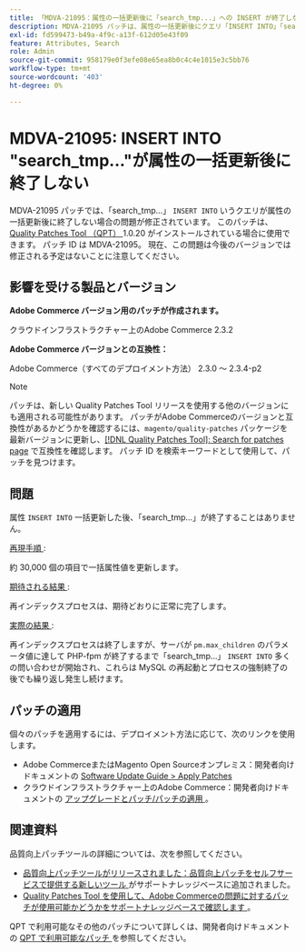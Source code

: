 ```yaml
---
title: 「MDVA-21095：属性の一括更新後に「search_tmp...」への INSERT が終了しない」
description: MDVA-21095 パッチは、属性の一括更新後にクエリ「INSERT INTO」「search\_tmp...」が終了しない場合の問題を修正します。 このパッチは、[Quality Patches Tool （QPT） ] （/help/announcements/adobe-commerce-announcements/magento-quality-patches-released-new-tool-to-self-serve-quality-patches.md） 1.0.20 がインストールされている場合に利用できます。 パッチ ID は MDVA-21095。 現在、この問題は今後のバージョンでは修正される予定はないことに注意してください。
exl-id: fd599473-b49a-4f9c-a13f-612d05e43f09
feature: Attributes, Search
role: Admin
source-git-commit: 958179e0f3efe08e65ea8b0c4c4e1015e3c5bb76
workflow-type: tm+mt
source-wordcount: '403'
ht-degree: 0%

---
```


# MDVA-21095: INSERT INTO &quot;search_tmp...&quot;が属性の一括更新後に終了しない

MDVA-21095 パッチでは、「search\_tmp...」 `INSERT INTO` いうクエリが属性の一括更新後に終了しない場合の問題が修正されています。 このパッチは、[Quality Patches Tool （QPT） ](/help/announcements/adobe-commerce-announcements/magento-quality-patches-released-new-tool-to-self-serve-quality-patches.md)1.0.20 がインストールされている場合に使用できます。 パッチ ID は MDVA-21095。 現在、この問題は今後のバージョンでは修正される予定はないことに注意してください。

## 影響を受ける製品とバージョン

**Adobe Commerce バージョン用のパッチが作成されます。**

クラウドインフラストラクチャー上のAdobe Commerce 2.3.2

**Adobe Commerce バージョンとの互換性：**

Adobe Commerce（すべてのデプロイメント方法） 2.3.0 ～ 2.3.4-p2

>[!NOTE]
>
>パッチは、新しい Quality Patches Tool リリースを使用する他のバージョンにも適用される可能性があります。 パッチがAdobe Commerceのバージョンと互換性があるかどうかを確認するには、`magento/quality-patches` パッケージを最新バージョンに更新し、[[!DNL Quality Patches Tool]: Search for patches page](https://devdocs.magento.com/quality-patches/tool.html#patch-grid) で互換性を確認します。 パッチ ID を検索キーワードとして使用して、パッチを見つけます。

## 問題

属性 `INSERT INTO` 一括更新した後、「search\_tmp...」が終了することはありません。

<u> 再現手順 </u>:

約 30,000 個の項目で一括属性値を更新します。

<u> 期待される結果 </u>:

再インデックスプロセスは、期待どおりに正常に完了します。

<u> 実際の結果 </u>:

再インデックスプロセスは終了しますが、サーバが `pm.max_children` のパラメータ値に達して PHP-fpm が終了するまで「search\_tmp...」 `INSERT INTO` 多くの問い合わせが開始され、これらは MySQL の再起動とプロセスの強制終了の後でも繰り返し発生し続けます。

## パッチの適用

個々のパッチを適用するには、デプロイメント方法に応じて、次のリンクを使用します。

* Adobe CommerceまたはMagento Open Sourceオンプレミス：開発者向けドキュメントの [Software Update Guide > Apply Patches](https://devdocs.magento.com/guides/v2.4/comp-mgr/patching/mqp.html)
* クラウドインフラストラクチャー上のAdobe Commerce：開発者向けドキュメントの [ アップグレードとパッチ/パッチの適用 ](https://devdocs.magento.com/cloud/project/project-patch.html)。

## 関連資料

品質向上パッチツールの詳細については、次を参照してください。

* [ 品質向上パッチツールがリリースされました：品質向上パッチをセルフサービスで提供する新しいツール ](/help/announcements/adobe-commerce-announcements/magento-quality-patches-released-new-tool-to-self-serve-quality-patches.md) がサポートナレッジベースに追加されました。
* [Quality Patches Tool を使用して、Adobe Commerceの問題に対するパッチが使用可能かどうかをサポートナレッジベースで確認します ](/help/support-tools/patches-available-in-qpt-tool/check-patch-for-magento-issue-with-magento-quality-patches.md)。

QPT で利用可能なその他のパッチについて詳しくは、開発者向けドキュメントの [QPT で利用可能なパッチ ](https://devdocs.magento.com/quality-patches/tool.html#patch-grid) を参照してください。

